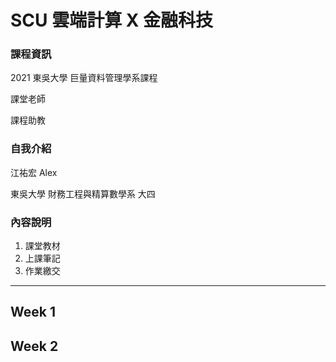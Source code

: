 # SCU 雲端計算 X 金融科技
### 課程資訊
2021 東吳大學 巨量資料管理學系課程

課堂老師

課程助教


### 自我介紹
江祐宏 Alex

東吳大學 財務工程與精算數學系 大四

### 內容說明

1. 課堂教材
2. 上課筆記
3. 作業繳交

---

## Week 1




## Week 2




